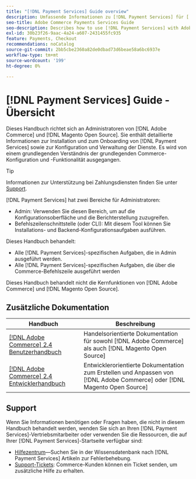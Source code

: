 ```yaml
---
title: "[!DNL Payment Services] Guide overview"
description: Umfassende Informationen zu [!DNL Payment Services] für [!DNL Adobe Commerce] und [!DNL Magento Open Source] Administratoren, einschließlich Installation und Onboarding
seo-title: Adobe Commerce Payments Services Guide
seo-description: Describes how to use [!DNL Payment Services] with Adobe Commerce or [!DNL Magento Open Source].
exl-id: 30b23f26-9aac-4a24-a607-2431455fc935
feature: Payments, Checkout
recommendations: noCatalog
source-git-commit: 2bb5cbe2360a82de0dbad73d6beae58a6bc6937e
workflow-type: tm+mt
source-wordcount: '199'
ht-degree: 0%

---
```


# [!DNL Payment Services] Guide - Übersicht

Dieses Handbuch richtet sich an Administratoren von [!DNL Adobe Commerce] und [!DNL Magento Open Source]. Sie enthält detaillierte Informationen zur Installation und zum Onboarding von [!DNL Payment Services] sowie zur Konfiguration und Verwaltung der Dienste. Es wird von einem grundlegenden Verständnis der grundlegenden Commerce-Konfiguration und -Funktionalität ausgegangen.

>[!TIP]
>
>Informationen zur Unterstützung bei Zahlungsdiensten finden Sie unter [Support](#support).

[!DNL Payment Services] hat zwei Bereiche für Administratoren:

* Admin: Verwenden Sie diesen Bereich, um auf die Konfigurationsoberfläche und die Berichterstellung zuzugreifen.
* Befehlszeilenschnittstelle (oder CLI): Mit diesem Tool können Sie Installations- und Backend-Konfigurationsaufgaben ausführen.

Dieses Handbuch behandelt:

* Alle [!DNL Payment Services]-spezifischen Aufgaben, die in Admin ausgeführt werden.
* Alle [!DNL Payment Services]-spezifischen Aufgaben, die über die Commerce-Befehlszeile ausgeführt werden

Dieses Handbuch behandelt nicht die Kernfunktionen von [!DNL Adobe Commerce] und [!DNL Magento Open Source].

## Zusätzliche Dokumentation

| Handbuch | Beschreibung |
|------ | ----------- |
| [[!DNL Adobe Commerce] 2.4 Benutzerhandbuch](https://experienceleague.adobe.com/docs/commerce-admin/user-guides/home.html) | Handelsorientierte Dokumentation für sowohl [!DNL Adobe Commerce] als auch [!DNL Magento Open Source] |
| [[!DNL Adobe Commerce] 2.4 Entwicklerhandbuch](https://developer.adobe.com/commerce/docs) | Entwicklerorientierte Dokumentation zum Erstellen und Anpassen von [!DNL Adobe Commerce] oder [!DNL Magento Open Source] |

## Support

Wenn Sie Informationen benötigen oder Fragen haben, die nicht in diesem Handbuch behandelt werden, wenden Sie sich an Ihren [!DNL Payment Services]-Vertriebsmitarbeiter oder verwenden Sie die Ressourcen, die auf Ihrer [!DNL Payment Services]-Startseite verfügbar sind:

* [Hilfezentrum](https://experienceleague.adobe.com/docs/commerce-knowledge-base/kb/overview.html)—Suchen Sie in der Wissensdatenbank nach [!DNL Payment Services] Artikeln zur Fehlerbehebung.
* [Support-Tickets](https://experienceleague.adobe.com/docs/commerce-knowledge-base/kb/help-center-guide/magento-help-center-user-guide.html#submit-ticket): Commerce-Kunden können ein Ticket senden, um zusätzliche Hilfe zu erhalten.
